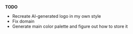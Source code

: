 **TODO**
- Recreate AI-generated logo in my own style
- Fix domain
- Generate main color palette and figure out how to store it